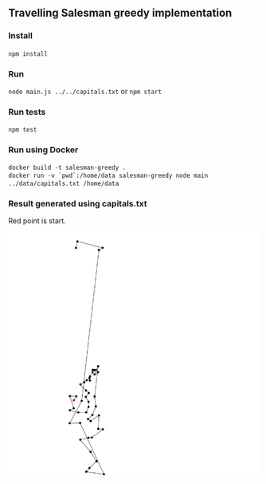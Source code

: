 ## Travelling Salesman greedy implementation

### Install
`npm install`

### Run
`node main.js ../../capitals.txt` or `npm start`

### Run tests
`npm test`

### Run using Docker
```
docker build -t salesman-greedy .
docker run -v `pwd`:/home/data salesman-greedy node main ../data/capitals.txt /home/data
```

### Result generated using capitals.txt
Red point is start.
![Result](./result.png)
